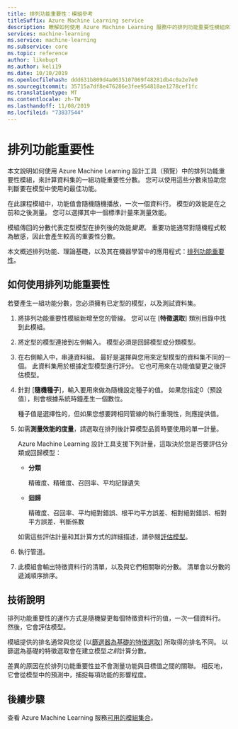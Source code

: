 ```yaml
---
title: 排列功能重要性：模組參考
titleSuffix: Azure Machine Learning service
description: 瞭解如何使用 Azure Machine Learning 服務中的排列功能重要性模組來計算特徵變數的排列特徵重要性分數，並指定定型模型和測試資料集。
services: machine-learning
ms.service: machine-learning
ms.subservice: core
ms.topic: reference
author: likebupt
ms.author: keli19
ms.date: 10/10/2019
ms.openlocfilehash: ddd631b809d4a0635107069f48281db4c0a2e7e0
ms.sourcegitcommit: 35715a7df8e476286e3fee954818ae1278cef1fc
ms.translationtype: MT
ms.contentlocale: zh-TW
ms.lasthandoff: 11/08/2019
ms.locfileid: "73837544"
---
```

# <a name="permutation-feature-importance"></a>排列功能重要性

本文說明如何使用 Azure Machine Learning 設計工具（預覽）中的排列功能重要性模組，來計算資料集的一組功能重要性分數。 您可以使用這些分數來協助您判斷要在模型中使用的最佳功能。

在此課程模組中，功能值會隨機隨機播放，一次一個資料行。 模型的效能是在之前和之後測量。 您可以選擇其中一個標準計量來測量效能。

模組傳回的分數代表定型模型在排列後的效能*變更*。 重要功能通常對隨機程式較為敏感，因此會產生較高的重要性分數。 

本文概述排列功能、理論基礎，以及其在機器學習中的應用程式：[排列功能重要性](https://blogs.technet.com/b/machinelearning/archive/2015/04/14/permutation-feature-importance.aspx)。  

## <a name="how-to-use-permutation-feature-importance"></a>如何使用排列功能重要性

若要產生一組功能分數，您必須擁有已定型的模型，以及測試資料集。  

1.  將排列功能重要性模組新增至您的管線。 您可以在 [**特徵選取**] 類別目錄中找到此模組。 

2.  將定型的模型連接到左側輸入。 模型必須是回歸模型或分類模型。  

3.  在右側輸入中，串連資料組。 最好是選擇與您用來定型模型的資料集不同的一個。 此資料集用於根據定型模型進行評分。 它也可用來在功能值變更之後評估模型。  

4.  針對 [**隨機種子**]，輸入要用來做為隨機設定種子的值。 如果您指定0（預設值），則會根據系統時鐘產生一個數位。

     種子值是選擇性的，但如果您想要跨相同管線的執行重現性，則應提供值。  

5.  如需**測量效能的度量**，請選取在排列後計算模型品質時要使用的單一計量。  

     Azure Machine Learning 設計工具支援下列計量，這取決於您是否要評估分類或回歸模型：  

    -   **分類**

        精確度、精確度、召回率、平均記錄遺失  

    -   **迴歸**

        精確度、召回率、平均絕對錯誤、根平均平方誤差、相對絕對錯誤、相對平方誤差、判斷係數  

     如需這些評估計量和其計算方式的詳細描述，請參閱[評估模型](evaluate-model.md)。  

6.  執行管道。  

7.  此模組會輸出特徵資料行的清單，以及與它們相關聯的分數。 清單會以分數的遞減順序排序。  


##  <a name="technical-notes"></a>技術說明

排列功能重要性的運作方式是隨機變更每個特徵資料行的值，一次一個資料行。 然後，它會評估模型。 

模組提供的排名通常與您從 [以[篩選器為基礎的特徵選取](filter-based-feature-selection.md)] 所取得的排名不同。 以篩選為基礎的特徵選取會在建立模型*之前*計算分數。 

差異的原因在於排列功能重要性並不會測量功能與目標值之間的關聯。 相反地，它會從模型中的預測中，捕捉每項功能的影響程度。
  
## <a name="next-steps"></a>後續步驟

查看 Azure Machine Learning 服務[可用的模組集合](module-reference.md)。 
